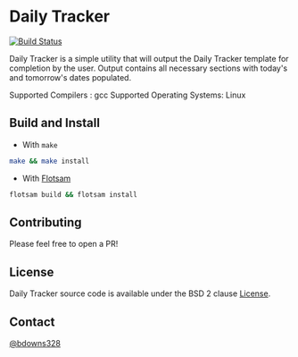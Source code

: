 # Daily Tracker

[![Build Status](https://travis-ci.org/briandowns/daily_tracker.svg?branch=master)](https://travis-ci.org/briandowns/daily_tracker)

Daily Tracker is a simple utility that will output the Daily Tracker template for completion by the user.  Output contains all necessary sections with today's and tomorrow's dates populated.

Supported Compilers        : gcc
Supported Operating Systems: Linux

## Build and Install

* With `make`

```sh
make && make install
```

* With [Flotsam](https://github.com/briandowns/flotsam)

```sh
flotsam build && flotsam install
```

## Contributing

Please feel free to open a PR!

## License

Daily Tracker source code is available under the BSD 2 clause [License](/LICENSE).

## Contact

[@bdowns328](http://twitter.com/bdowns328)
